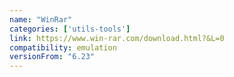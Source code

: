 ```yaml
---
name: "WinRar"
categories: ['utils-tools']
link: https://www.win-rar.com/download.html?&L=0
compatibility: emulation
versionFrom: "6.23"
---
```


